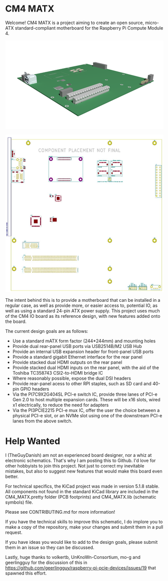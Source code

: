 # CM4 MATX

Welcome! CM4 MATX is a project aiming to create an open source, micro-ATX standard-compliant motherboard for the Raspberry Pi Compute Module 4.

<p align="center"><img src="CM4_MATX_rendering.png?raw=true" alt="3D rendering of the PCB (design not final)" /></p>

<p align="center"><a href="https://github.com/TheGuyDanish/CM4_MATX/blob/master/CM4_MATX_PCB.pdf"><img src="CM4_MATX_PCB.jpg?raw=true" width="600" height="auto" alt="PCB layout - click to view current PDF" /></a></p>

The intent behind this is to provide a motherboard that can be installed in a regular case, as well as provide more, or easier access to, potential IO, as well as using a standard 24-pin ATX power supply. This project uses much of the CM4 IO board as its reference design, with new features added onto the board.

The current design goals are as follows:
* Use a standard mATX form factor (244*244mm) and mounting holes
* Provide dual rear-panel USB ports via USB2514B/M2 USB Hub
* Provide an internal USB expansion header for front-panel USB ports
* Provide a standard gigabit Ethernet interface for the rear panel
* Provide stacked dual HDMI outputs on the rear panel
* Provide stacked dual HDMI inputs on the rear panel, with the aid of the Toshiba TC358743 CSI2-to-HDMI bridge IC
* Where reasonably possible, expose the dual DSI headers
* Provide rear-panel acess to other RPI staples, such as SD card and 40-pin GPIO headers
* Via the PI7C9X2G404SL PCI-e switch IC, provide three lanes of PCI-e Gen 2.0 to host multiple expansion cards. These will be x16 slots, wired x1 electrically, to reduce the need for adapters
* Via the PI3PCIE2215 PCI-e mux IC, offer the user the choice between a physical PCI-e slot, or an NVMe slot using one of the downstream PCI-e lanes from the above switch.

# Help Wanted

I (TheGuyDanish) am not an experienced board designer, nor a whiz at electronic schematics. That's why I am posting this to Github. I'd love for other hobbyists to join this project. Not just to correct my inevitable mistakes, but also to suggest new features that would make this board even better.

For technical specifics, the KiCad project was made in version 5.1.8 stable. All components not found in the standard KiCad library are included in the CM4_MATX.pretty folder (PCB footprints) and CM4_MATX.lib (schematic symbols) file.

Please see CONTRIBUTING.md for more information!

If you have the technical skills to improve this schematic, I do implore you to make a copy of the repository, make your changes and submit them in a pull request.

If you have ideas you would like to add to the design goals, please submit them in an issue so they can be discussed.

Lastly, huge thanks to volkertb, UnKnoWn-Consortium, mo-g and geerlingguy for the discussion of this in https://github.com/geerlingguy/raspberry-pi-pcie-devices/issues/19 that spawned this effort.
